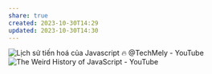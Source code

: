 ```yaml
---
share: true
created: 2023-10-30T14:29
updated: 2023-10-30T14:30
---
```

![Lịch sử tiến hoá của Javascript 🔥 @TechMely - YouTube](https://youtu.be/Q-oYIbbJSrI)
![The Weird History of JavaScript - YouTube](https://youtu.be/Sh6lK57Cuk4)
